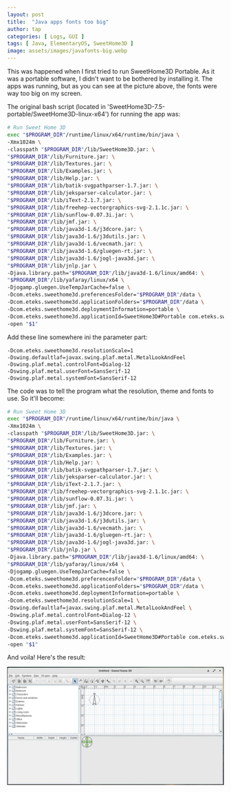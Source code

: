 ```yaml
---
layout: post
title:  "Java apps fonts too big"
author: tap
categories: [ Logs, GUI ]
tags: [ Java, ElementaryOS, SweetHome3D ]
image: assets/images/javafonts-big.webp
---
```

This was happened when I first tried to run SweetHome3D Portable. As it was a portable software, I didn't want to be bothered by installing it. The apps was running, but as you can see at the picture above, the fonts were way too big on my screen.

The original bash script (located in 'SweetHome3D-7.5-portable/SweetHome3D-linux-x64') for running the app was:

```sh
# Run Sweet Home 3D
exec "$PROGRAM_DIR"/runtime/linux/x64/runtime/bin/java \
-Xmx1024m \
-classpath "$PROGRAM_DIR"/lib/SweetHome3D.jar: \
"$PROGRAM_DIR"/lib/Furniture.jar: \
"$PROGRAM_DIR"/lib/Textures.jar: \
"$PROGRAM_DIR"/lib/Examples.jar: \
"$PROGRAM_DIR"/lib/Help.jar: \
"$PROGRAM_DIR"/lib/batik-svgpathparser-1.7.jar: \
"$PROGRAM_DIR"/lib/jeksparser-calculator.jar: \
"$PROGRAM_DIR"/lib/iText-2.1.7.jar: \
"$PROGRAM_DIR"/lib/freehep-vectorgraphics-svg-2.1.1c.jar: \
"$PROGRAM_DIR"/lib/sunflow-0.07.3i.jar: \
"$PROGRAM_DIR"/lib/jmf.jar: \
"$PROGRAM_DIR"/lib/java3d-1.6/j3dcore.jar: \
"$PROGRAM_DIR"/lib/java3d-1.6/j3dutils.jar: \
"$PROGRAM_DIR"/lib/java3d-1.6/vecmath.jar: \
"$PROGRAM_DIR"/lib/java3d-1.6/gluegen-rt.jar: \
"$PROGRAM_DIR"/lib/java3d-1.6/jogl-java3d.jar: \
"$PROGRAM_DIR"/lib/jnlp.jar \
-Djava.library.path="$PROGRAM_DIR"/lib/java3d-1.6/linux/amd64: \
"$PROGRAM_DIR"/lib/yafaray/linux/x64 \
-Djogamp.gluegen.UseTempJarCache=false \
-Dcom.eteks.sweethome3d.preferencesFolder="$PROGRAM_DIR"/data \
-Dcom.eteks.sweethome3d.applicationFolders="$PROGRAM_DIR"/data \
-Dcom.eteks.sweethome3d.deploymentInformation=portable \
-Dcom.eteks.sweethome3d.applicationId=SweetHome3D#Portable com.eteks.sweethome3d.SweetHome3D \
-open "$1"
```

Add these line somewhere ini the parameter part:

```
-Dcom.eteks.sweethome3d.resolutionScale=1 
-Dswing.defaultlaf=javax.swing.plaf.metal.MetalLookAndFeel 
-Dswing.plaf.metal.controlFont=Dialog-12 
-Dswing.plaf.metal.userFont=SansSerif-12 
-Dswing.plaf.metal.systemFont=SansSerif-12 
```
The code was to tell the program what the resolution, theme and fonts to use.
So it'll become:

```sh
# Run Sweet Home 3D
exec "$PROGRAM_DIR"/runtime/linux/x64/runtime/bin/java \
-Xmx1024m \
-classpath "$PROGRAM_DIR"/lib/SweetHome3D.jar: \
"$PROGRAM_DIR"/lib/Furniture.jar: \
"$PROGRAM_DIR"/lib/Textures.jar: \
"$PROGRAM_DIR"/lib/Examples.jar: \
"$PROGRAM_DIR"/lib/Help.jar: \
"$PROGRAM_DIR"/lib/batik-svgpathparser-1.7.jar: \
"$PROGRAM_DIR"/lib/jeksparser-calculator.jar: \
"$PROGRAM_DIR"/lib/iText-2.1.7.jar: \
"$PROGRAM_DIR"/lib/freehep-vectorgraphics-svg-2.1.1c.jar: \
"$PROGRAM_DIR"/lib/sunflow-0.07.3i.jar: \
"$PROGRAM_DIR"/lib/jmf.jar: \
"$PROGRAM_DIR"/lib/java3d-1.6/j3dcore.jar: \
"$PROGRAM_DIR"/lib/java3d-1.6/j3dutils.jar: \
"$PROGRAM_DIR"/lib/java3d-1.6/vecmath.jar: \
"$PROGRAM_DIR"/lib/java3d-1.6/gluegen-rt.jar: \
"$PROGRAM_DIR"/lib/java3d-1.6/jogl-java3d.jar: \
"$PROGRAM_DIR"/lib/jnlp.jar \
-Djava.library.path="$PROGRAM_DIR"/lib/java3d-1.6/linux/amd64: \
"$PROGRAM_DIR"/lib/yafaray/linux/x64 \
-Djogamp.gluegen.UseTempJarCache=false \ 
-Dcom.eteks.sweethome3d.preferencesFolder="$PROGRAM_DIR"/data \
-Dcom.eteks.sweethome3d.applicationFolders="$PROGRAM_DIR"/data \
-Dcom.eteks.sweethome3d.deploymentInformation=portable \
-Dcom.eteks.sweethome3d.resolutionScale=1 \
-Dswing.defaultlaf=javax.swing.plaf.metal.MetalLookAndFeel \
-Dswing.plaf.metal.controlFont=Dialog-12 \
-Dswing.plaf.metal.userFont=SansSerif-12 \
-Dswing.plaf.metal.systemFont=SansSerif-12 \ 
-Dcom.eteks.sweethome3d.applicationId=SweetHome3D#Portable com.eteks.sweethome3d.SweetHome3D \
-open "$1"
```
And voila! Here's the result:

![Result](/assets/images/javafonts-normal.webp)